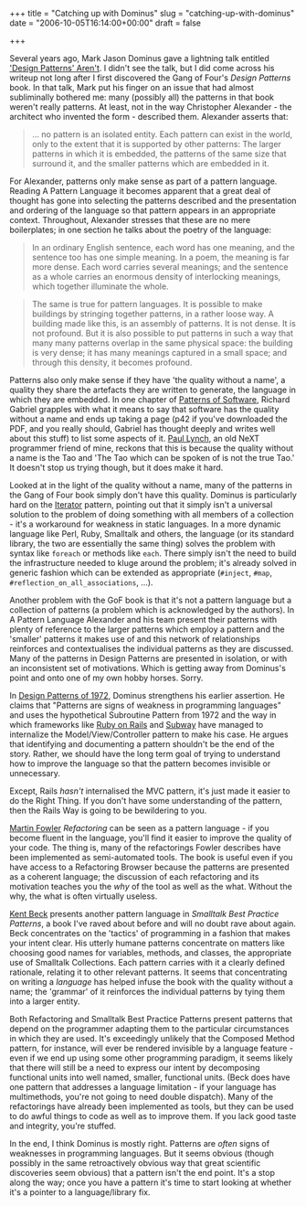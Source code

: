 +++
title = "Catching up with Dominus"
slug = "catching-up-with-dominus"
date = "2006-10-05T16:14:00+00:00"
draft = false

+++

Several years ago, Mark Jason Dominus gave a lightning talk entitled ['Design Patterns' Aren't](http://perl.plover.com/yak/design/). I didn't see the talk, but I did come across his writeup not long after I first discovered the Gang of Four's <cite asin="0201633612">Design Patterns</cite> book. In that talk, Mark put his finger on an issue that had almost subliminally bothered me: many (possibly all) the patterns in that book weren't really patterns. At least, not in the way Christopher Alexander - the architect who invented the form - described them. Alexander asserts that:

> ... no pattern is an isolated entity. Each pattern can exist in the world, only to the extent that it is supported by other patterns: The larger patterns in which it is embedded, the patterns of the same size that surround it, and the smaller patterns which are embedded in it.

For Alexander, patterns only make sense as part of a pattern language. Reading A Pattern Language it becomes apparent that a great deal of thought has gone into selecting the patterns described and the presentation and ordering of the language so that pattern appears in an appropriate context. Throughout, Alexander stresses that these are no mere boilerplates; in one section he talks about the poetry of the language:

> In an ordinary English sentence, each word has one meaning, and the sentence too has one simple meaning. In a poem, the meaning is far more dense. Each word carries several meanings; and the sentence as a whole carries an enormous density of interlocking meanings, which together illuminate the whole.

> The same is true for pattern languages. It is possible to make buildings by stringing together patterns, in a rather loose way. A building made like this, is an assembly of patterns. It is not dense. It is not profound. But it is also possible to put patterns in such a way that many many patterns overlap in the same physical space: the building is very dense; it has many meanings captured in a small space; and through this density, it becomes profound.

Patterns also only make sense if they have 'the quality without a name', a quality they share the artefacts they are written to generate, the language in which they are embedded. In one chapter of [Patterns of Software](http://www.dreamsongs.com/Files/PatternsOfSoftware.pdf), Richard Gabriel grapples with what it means to say that software has the quality without a name and ends up taking a page (p42 if you've downloaded the PDF, and you really should, Gabriel has thought deeply and writes well about this stuff) to list some aspects of it. [Paul Lynch](http://www.paullynch.org/), an old NeXT programmer friend of mine, reckons that this is because the quality without a name is the Tao and 'The Tao which can be spoken of is not the true Tao.' It doesn't stop us trying though, but it does make it hard.

Looked at in the light of the quality without a name, many of the patterns in the Gang of Four book simply don't have this quality. Dominus is particularly hard on the [Iterator](http://www.c2.com/cgi/wiki?IteratorPattern) pattern, pointing out that it simply isn't a universal solution to the problem of doing something with all members of a collection - it's a workaround for weakness in static languages. In a more dynamic language like Perl, Ruby, Smalltalk and others, the language (or its standard library, the two are essentially the same thing) solves the problem with syntax like `foreach` or methods like `each`. There simply isn't the need to build the infrastructure needed to kluge around the problem; it's already solved in generic fashion which can be extended as appropriate (`#inject`, `#map`, `#reflection_on_all_associations`, ...).

Another problem with the GoF book is that it's not a pattern language but a collection of patterns (a problem which is acknowledged by the authors). In A Pattern Language Alexander and his team present their patterns with plenty of reference to the larger patterns which employ a pattern and the 'smaller' patterns it makes use of and this network of relationships reinforces and contextualises the individual patterns as they are discussed. Many of the patterns in Design Patterns are presented in isolation, or with an inconsistent set of motivations. Which is getting away from Dominus's point and onto one of my own hobby horses. Sorry.

In [Design Patterns of 1972](http://newbabe.pobox.com/~mjd/blog/prog/design-patterns.html), Dominus strengthens his earlier assertion. He claims that "Patterns are signs of weakness in programming languages" and uses the hypothetical Subroutine Pattern from 1972 and the way in which frameworks like [Ruby on Rails](http://www.rubyonrails.com/) and [Subway](http://subway.python-hosting.com/) have managed to internalize the Model/View/Controller pattern to make his case. He argues that identifying and documenting a pattern shouldn't be the end of the story. Rather, we should have the long term goal of trying to understand how to improve the language so that the pattern becomes invisible or unnecessary.

Except, Rails *hasn't* internalised the MVC pattern, it's just made it easier to do the Right Thing. If you don't have some understanding of the pattern, then the Rails Way is going to be bewildering to you.

[Martin Fowler](http://www.martinfowler.com/'s) <cite asin="0201485672">Refactoring</cite> can be seen as a pattern language - if you become fluent in the language, you'll find it easier to improve the quality of your code. The thing is, many of the refactorings Fowler describes have been implemented as semi-automated tools. The book is useful even if you have access to a Refactoring Browser because the patterns are presented as a coherent language; the discussion of each refactoring and its motivation teaches you the *why* of the tool as well as the what. Without the why, the what is often virtually useless.

[Kent Beck](http://en.wikipedia.org/wiki/Kent_Beck) presents another pattern language in <cite asin="013476904X">Smalltalk Best Practice Patterns</cite>, a book I've raved about before and will no doubt rave about again. Beck concentrates on the 'tactics' of programming in a fashion that makes your intent clear. His utterly humane patterns concentrate on matters like choosing good names for variables, methods, and classes, the appropriate use of Smalltalk Collections. Each pattern carries with it a clearly defined rationale, relating it to other relevant patterns. It seems that concentrating on writing a *language* has helped infuse the book with the quality without a name; the 'grammar' of it reinforces the individual patterns by tying them into a larger entity.

Both Refactoring and Smalltalk Best Practice Patterns present patterns that depend on the programmer adapting them to the particular circumstances in which they are used. It's exceedingly unlikely that the Composed Method pattern, for instance, will ever be rendered invisible by a language feature - even if we end up using some other programming paradigm, it seems likely that there will still be a need to express our intent by decomposing functional units into well named, smaller, functional units. (Beck does have one pattern that addresses a language limitation - if your language has multimethods, you're not going to need double dispatch). Many of the refactorings have already been implemented as tools, but they can be used to do awful things to code as well as to improve them. If you lack good taste and integrity, you're stuffed.

In the end, I think Dominus is mostly right. Patterns are *often* signs of weaknesses in programming languages. But it seems obvious (though possibly in the same retroactively obvious way that great scientific discoveries seem obvious) that a pattern isn't the end point. It's a stop along the way; once you have a pattern it's time to start looking at whether it's a pointer to a language/library fix.
